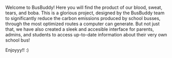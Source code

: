 Welcome to BusBuddy!
Here you will find the product of our blood, sweat, tears, and boba.
This is a glorious project, designed by the BusBuddy team to significantly reduce the carbon emissions produced by school busses, through the most optimized routes a computer can generate.
But not just that, we have also created a sleek and accesible interface for parents, admins, and students to access up-to-date information about their very own school bus!


Enjoyyy!!
:)

